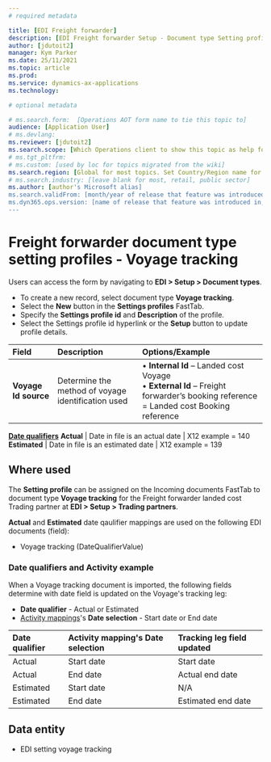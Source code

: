```yaml
---
# required metadata

title: [EDI Freight forwarder]
description: [EDI Freight forwarder Setup - Document type Setting profiles - Voyage tracking]
author: [jdutoit2]
manager: Kym Parker
ms.date: 25/11/2021
ms.topic: article
ms.prod: 
ms.service: dynamics-ax-applications
ms.technology: 

# optional metadata

# ms.search.form:  [Operations AOT form name to tie this topic to]
audience: [Application User]
# ms.devlang: 
ms.reviewer: [jdutoit2]
ms.search.scope: [Which Operations client to show this topic as help for, to be set by content strategist, see list here: https://microsoft.sharepoint.com/teams/DynDoc/_layouts/15/WopiFrame.aspx?sourcedoc={23419e1c-eb64-42e9-aa9b-79875b428718}&action=edit&wd=target%28Core%20Dynamics%20AX%20CP%20requirements%2Eone%7C4CC185C0%2DEFAA%2D42CD%2D94B9%2D8F2A45E7F61A%2FVersions%20list%20for%20docs%20topics%7CC14BE630%2D5151%2D49D6%2D8305%2D554B5084593C%2F%29]
# ms.tgt_pltfrm: 
# ms.custom: [used by loc for topics migrated from the wiki]
ms.search.region: [Global for most topics. Set Country/Region name for localizations]
# ms.search.industry: [leave blank for most, retail, public sector]
ms.author: [author's Microsoft alias]
ms.search.validFrom: [month/year of release that feature was introduced in, in format yyyy-mm-dd]
ms.dyn365.ops.version: [name of release that feature was introduced in, see list here: https://microsoft.sharepoint.com/teams/DynDoc/_layouts/15/WopiFrame.aspx?sourcedoc={23419e1c-eb64-42e9-aa9b-79875b428718}&action=edit&wd=target%28Core%20Dynamics%20AX%20CP%20requirements%2Eone%7C4CC185C0%2DEFAA%2D42CD%2D94B9%2D8F2A45E7F61A%2FVersions%20list%20for%20docs%20topics%7CC14BE630%2D5151%2D49D6%2D8305%2D554B5084593C%2F%29]
---
```


# Freight forwarder document type setting profiles - Voyage tracking

Users can access the form by navigating to **EDI > Setup > Document types**.

- To create a new record, select document type **Voyage tracking**.
- Select the **New** button in the **Settings profiles** FastTab.
- Specify the **Settings profile id** and **Description** of the profile.
- Select the Settings profile id hyperlink or the **Setup** button to update profile details.

**Field**           |	**Description**	                          | **Options/Example**
:-------            |:-------                                   |:----------
**Voyage Id source**  |	Determine the method of voyage identification used	| •	**Internal Id** – Landed cost Voyage <br> •	**External Id** – Freight forwarder’s booking reference = Landed cost Booking reference
<ins>**Date qualifiers**</ins>
**Actual**          | Date in file is an actual date	          | X12 example = 140
**Estimated**       | Date in file is an estimated date	          | X12 example = 139
    
## Where used
The **Setting profile** can be assigned on the Incoming documents FastTab to document type **Voyage tracking** for the Freight forwarder landed cost Trading partner at **EDI > Setup > Trading partners**.

**Actual** and **Estimated** date qaulifier mappings are used on the following EDI documents (field):
- Voyage tracking (DateQualifierValue)

### Date qualifiers and Activity example
When a Voyage tracking document is imported, the following fields determine with date field is updated on the Voyage's tracking leg:
- **Date qualifier** - Actual or Estimated
- [Activity mappings](../FF-SETUP/Activity-mapping.md)'s **Date selection** - Start date or End date

Date qualifier      | Activity mapping's Date selection   | Tracking leg field updated 
:-------            |:----------                          |:----    
Actual              | Start date                          | Start date    
Actual              | End date                            | Actual end date 
Estimated           | Start date                          | N/A                    
Estimated           | End date                            | Estimated end date 

## Data entity
- EDI setting voyage tracking
